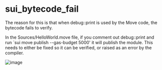 # sui_bytecode_fail

The reason for this is that when debug::print is used by the Move code, the bytecode fails to verify.

In the Sources/HelloWorld.move file, if you comment out debug::print and run `sui move publish --gas-budget 5000' it will publish the module.
This needs to either be fixed so it can be verified, or raised as an error by the compiler.

![image](https://user-images.githubusercontent.com/1643692/181771504-b823808a-eda6-4c26-9aba-cef91941011a.png)
